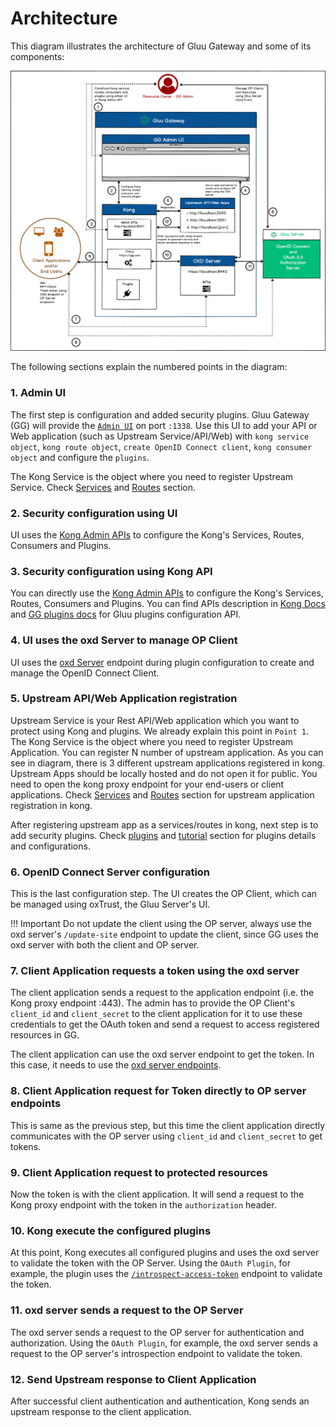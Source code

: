 # Architecture

This diagram illustrates the architecture of Gluu Gateway and some of its components:

![gg-architecture.png](img/gg-architecture.png)

The following sections explain the numbered points in the diagram:

### 1. Admin UI

The first step is configuration and added security plugins. Gluu Gateway (GG) will provide the [`Admin UI`](./admin-gui.md) on port `:1338`. Use this UI to add your API or Web application (such as Upstream Service/API/Web) with `kong service object`, `kong route object`, `create OpenID Connect client`, `kong consumer object` and configure the `plugins`. 

The Kong Service is the object where you need to register Upstream Service. Check [Services](./admin-gui.md#services) and [Routes](./admin-gui.md#routes) section.

### 2. Security configuration using UI

UI uses the [Kong Admin APIs](https://docs.konghq.com/1.3.x/admin-api/) to configure the Kong's Services, Routes, Consumers and Plugins.

### 3. Security configuration using Kong API

You can directly use the [Kong Admin APIs](https://docs.konghq.com/1.3.x/admin-api/) to configure the Kong's Services, Routes, Consumers and Plugins. You can find APIs description in [Kong Docs](https://docs.konghq.com/1.3.x/admin-api/) and [GG plugins docs](./plugin/gluu-openid-connect-uma-pep.md) for Gluu plugins configuration API.

### 4. UI uses the oxd Server to manage OP Client

UI uses the [oxd Server](https://gluu.org/docs/oxd/4.0/) endpoint during plugin configuration to create and manage the OpenID Connect Client.

### 5. Upstream API/Web Application registration

Upstream Service is your Rest API/Web application which you want to protect using Kong and plugins. We already explain this point in `Point 1`. The Kong Service is the object where you need to register Upstream Application. You can register N number of upstream application. As you can see in diagram, there is 3 different upstream applications registered in kong. Upstream Apps should be locally hosted and do not open it for public. You need to open the kong proxy endpoint for your end-users or client applications. Check [Services](./admin-gui.md#services) and [Routes](./admin-gui.md#routes) section for upstream application registration in kong.

After registering upstream app as a services/routes in kong, next step is to add security plugins. Check [plugins](./plugin/gluu-openid-connect-uma-pep.md) and [tutorial](./tutorials/oidc-steppedup-auth-tutorial.md) section for plugins details and configurations.

### 6. OpenID Connect Server configuration

This is the last configuration step. The UI creates the OP Client, which can be managed using oxTrust, the Gluu Server's UI.

!!! Important
    Do not update the client using the OP server, always use the oxd server's `/update-site` endpoint to update the client, since GG uses the oxd server with both the client and OP server.
    
### 7. Client Application requests a token using the oxd server

The client application sends a request to the application endpoint (i.e. the Kong proxy endpoint :443). The admin has to provide the OP Client's `client_id` and `client_secret` to the client application for it to use these credentials to get the OAuth token and send a request to access registered resources in GG.

The client application can use the oxd server endpoint to get the token. In this case, it needs to use the [oxd server endpoints](https://gluu.org/docs/oxd/4.0/api/).

### 8. Client Application request for Token directly to OP server endpoints

This is same as the previous step, but this time the client application directly communicates with the OP server using `client_id` and `client_secret` to get tokens.

### 9. Client Application request to protected resources

Now the token is with the client application. It will send a request to the Kong proxy endpoint with the token in the `authorization` header. 

### 10. Kong execute the configured plugins

At this point, Kong executes all configured plugins and uses the oxd server to validate the token with the OP Server. Using the `OAuth Plugin`, for example, the plugin uses the [`/introspect-access-token`](https://gluu.org/docs/oxd/4.0/api/#introspect-access-token) endpoint to validate the token.

### 11. oxd server sends a request to the OP Server

The oxd server sends a request to the OP server for authentication and authorization. Using the `OAuth Plugin`, for example, the oxd server sends a request to the OP server's introspection endpoint to validate the token.

### 12. Send Upstream response to Client Application

After successful client authentication and authentication, Kong sends an upstream response to the client application.
